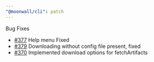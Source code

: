 ```yaml
---
"@moonwall/cli": patch
---
```


Bug Fixes
- [#377](https://github.com/Moonsong-Labs/moonwall/issues/377) Help menu Fixed
- [#379](https://github.com/Moonsong-Labs/moonwall/issues/379) Downloading without config file present, fixed
- [#370](https://github.com/Moonsong-Labs/moonwall/issues/370) Implemented download options for fetchArtifacts